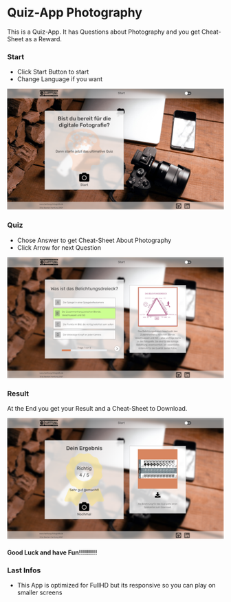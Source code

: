 # Quiz-App Photography

This is a Quiz-App. It has Questions about Photography and you get 
Cheat-Sheet as a Reward.

### Start

- Click Start Button to start
- Change Language if you want

![img.png](img/readme/Start.png)

### Quiz

- Chose Answer to get Cheat-Sheet About Photography
- Click Arrow for next Question

![img.png](img/readme/Quiz.png)

### Result

At the End you get your Result and a Cheat-Sheet to Download.

![img.png](img/readme/Result.png)

#### Good Luck and have Fun!!!!!!!!!

### Last Infos

- This App is optimized for FullHD but its responsive so you can play on smaller screens